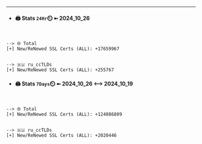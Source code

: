 

---
- #### 🖨️ **Stats** `24Hr`⏲️ ➼ 2024_10_26
```console


--> 🌐 Total
[+] New/ReNewed SSL Certs (ALL): +17659967


--> 🇷🇺 ru_ccTLDs
[+] New/ReNewed SSL Certs (ALL): +255767

```

- #### 🖨️ **Stats** `7Days`⏲️ ➼ 2024_10_26 <--> 2024_10_19
```console


--> 🌐 Total
[+] New/ReNewed SSL Certs (ALL): +124086809


--> 🇷🇺 ru_ccTLDs
[+] New/ReNewed SSL Certs (ALL): +2020446

```

